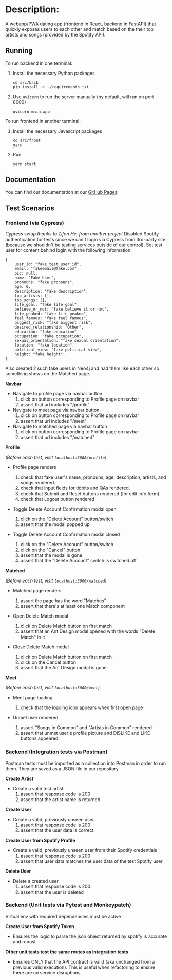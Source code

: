 # Description:

A webapp/PWA dating app (frontend in React, backend in FastAPI) that
quickly exposes users to each other and match based on the their top
artists and songs (provided by the Spotify API).

## Running
To run backend in one terminal:
1. Install the necessary Python packages
    ```
    cd src/back
    pip install -r ./requirements.txt
    ```
2. Use `uvicorn` to run the server manually (by default, will run on port 8000)
    ```
    uvicorn main:app
    ```

To run frontend in another terminal:
1. Install the necessary Javascript packages
    ```
    cd src/front
    yarn
    ```

2. Run
    ```
    yarn start
    ```

## Documentation
You can find our documentation at our [GitHub Pages](https://jho44.github.io/YouDate/)!

## Test Scenarios
### Frontend (via Cypress)
*Cypress setup thanks to Zifan He, from another project*
Disabled Spotify authentication for tests since we can't login via
Cypress from 3rd-party site (because we shouldn't be testing
services outside of our control). Set test user for content behind
login with the following information.
```
{
    user_id: "fake_test_user_id",
    email: "fakeemail@fake.com",
    pic: null,
    name: "Fake User",
    pronouns: "fake pronouns",
    age: 0,
    description: "fake description",
    top_artists: [],
    top_songs: [],
    life_goal: "fake life goal",
    believe_or_not: "fake believe it or not",
    life_peaked: "fake life peaked",
    feel_famous: "fake feel famous",
    biggest_risk: "fake biggest risk",
    desired_relationship: "Other",
    education: "fake education",
    occupation: "fake occupation",
    sexual_orientation: "fake sexual orientation",
    location: "fake location",
    political_view: "fake political view",
    height: "fake height",
}
```
Also created 2 such fake users in Neo4j and had them like each other
so something shows on the Matched page.

**Navbar**
- Navigate to profile page via navbar button
    1. click on button corresponding to Profile page on navbar
    2. assert that url includes "/profile"
- Navigate to meet page via navbar button
    1. click on button corresponding to Profile page on navbar
    2. assert that url includes "/meet"
- Navigate to matched page via navbar button
    1. click on button corresponding to Profile page on navbar
    2. assert that url includes "/matched"

**Profile**

*(Before each test, visit `localhost:3000/profile`)*
- Profile page renders
    1. check that fake user's name, pronouns, age, description,
    artists, and songs rendered.
    2. check that input fields for tidbits and QAs rendered.
    3. check that Submit and Reset buttons rendered (for edit info form)
    4. check that Logout button rendered

- Toggle Delete Account Confirmation modal open
    1. click on the "Delete Account" button/switch
    2. assert that the modal popped up

- Toggle Delete Account Confirmation modal closed
    1. click on the "Delete Account" button/switch
    2. click on the "Cancel" button
    3. assert that the modal is gone
    4. assert that the "Delete Account" switch is switched off

**Matched**

*(Before each test, visit `localhost:3000/matched`)*
- Matched page renders
    1. assert the page has the word "Matches"
    2. assert that there's at least one Match component

- Open Delete Match modal
    1. click on Delete Match button on first match
    2. assert that an Ant Design modal opened with the words "Delete Match" in it

- Close Delete Match modal
    1. click on Delete Match button on first match
    2. click on the Cancel button
    3. assert that the Ant Design modal is gone

**Meet**

*(Before each test, visit `localhost:3000/meet`)*
- Meet page loading
    1. check that the loading icon appears when first open page

- Unmet user rendered
    1. assert "Songs in Common" and "Artists in Common" rendered
    2. assert that unmet user's profile picture and DISLIKE and
    LIKE buttons appeared.

### Backend (Integration tests via Postman)

Postman tests must be imported as a collection into Postman in order to run them. They are saved as a JSON file in our repository.

**Create Artist**
- Create a valid test artist
    1. assert that response code is 200
    2. assert that the artist name is returned

**Create User**
- Create a valid, previously unseen user
    1. assert that response code is 200
    2. assert that the user data is correct

**Create User from Spotify Profile**
- Create a valid, previously unseen user from their Spotify credentials
    1. assert that response code is 200
    2. assert that user data matches the user data of the test Spotify user

**Delete User**
- Delete a created user
    1. assert that response code is 200
    2. assert that the user is deleted

### Backend (Unit tests via Pytest and Monkeypatch)

Virtual env with required dependencies must be active

**Create User from Spotify Token**
- Ensures the logic to parse the json object returned by spotify is accurate and robust

**Other unit tests test the same routes as integration tests**
- Ensures ONLY that the API contract is valid (aka unchanged from a previous valid execution). This is useful when refactoring to ensure there are no service disruptions.
